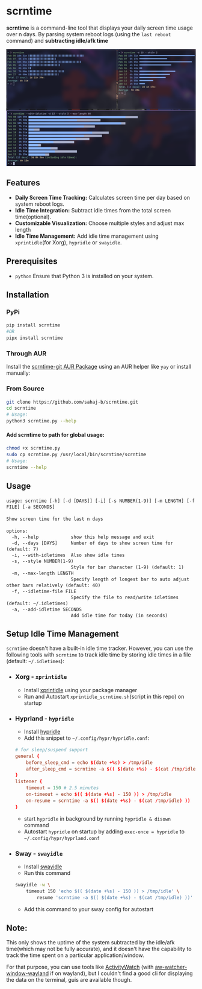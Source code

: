 # scrntime

**scrntime** is a command-line tool that displays your daily screen time usage over n days. By parsing system reboot logs (using the `last reboot` command) and **subtracting idle/afk time**

![screenshot](./screenshot.png)

## Features

- **Daily Screen Time Tracking:** Calculates screen time per day based on system reboot logs.
- **Idle Time Integration:** Subtract idle times from the total screen time(optional).
- **Customizable Visualization:** Choose multiple styles and adjust max length
- **Idle Time Management:** Add idle time management using `xprintidle`(for Xorg), `hypridle` or `swayidle`.

## Prerequisites
- `python` Ensure that Python 3 is installed on your system.

## Installation

### PyPi
```bash
pip install scrntime
#OR
pipx install scrntime
```

### Through AUR
Install the [scrntime-git AUR Package](https://aur.archlinux.org/packages/scrntime-git) using an AUR helper like `yay` or install manually:

### From Source
```bash
git clone https://github.com/sahaj-b/scrntime.git
cd scrntime
# Usage:
python3 scrntime.py --help
```

#### Add scrntime to path for global usage:
```bash
chmod +x scrntime.py
sudo cp scrntime.py /usr/local/bin/scrntime/scrntime
# Usage:
scrntime --help

```

## Usage
```
usage: scrntime [-h] [-d [DAYS]] [-i] [-s NUMBER(1-9)] [-m LENGTH] [-f FILE] [-a SECONDS]

Show screen time for the last n days

options:
  -h, --help            show this help message and exit
  -d, --days [DAYS]     Number of days to show screen time for (default: 7)
  -i, --with-idletimes  Also show idle times
  -s, --style NUMBER(1-9)
                        Style for bar character (1-9) (default: 1)
  -m, --max-length LENGTH
                        Specify length of longest bar to auto adjust other bars relatively (default: 40)
  -f, --idletime-file FILE
                        Specify the file to read/write idletimes (default: ~/.idletimes)
  -a, --add-idletime SECONDS
                        Add idle time for today (in seconds)
```

## Setup Idle Time Management
`scrntime` doesn't have a built-in idle time tracker. However, you can use the following tools with `scrntime` to track idle time by storing idle times in a file (default: `~/.idletimes`):
  - ### Xorg - `xprintidle`
    - Install [xprintidle](https://github.com/g0hl1n/xprintidle) using your package manager 
    - Run and Autostart `xprintidle_scrntime.sh`(script in this repo) on startup 

  - ### Hyprland - `hypridle`
    - Install [hypridle](https://wiki.hyprland.org/Hypr-Ecosystem/hypridle/)
    - Add this snippet to `~/.config/hypr/hypridle.conf`:
    ```conf
    # for sleep/suspend support
    general {
        before_sleep_cmd = echo $(date +%s) > /tmp/idle
        after_sleep_cmd = scrntime -a $(( $(date +%s) - $(cat /tmp/idle) ))
    }
    listener {
        timeout = 150 # 2.5 minutes
        on-timeout = echo $(( $(date +%s) - 150 )) > /tmp/idle
        on-resume = scrntime -a $(( $(date +%s) - $(cat /tmp/idle) ))
    }
    ```
    - start `hypridle` in background by running `hypridle & disown` command
    - Autostart `hypridle` on startup by adding `exec-once = hypridle` to `~/.config/hypr/hyprland.conf`

  - ### Sway - `swayidle`
    - Install [swayidle](https://github.com/swaywm/swayidle)
    - Run this command
    ```bash
    swayidle -w \
        timeout 150 'echo $(( $(date +%s) - 150 )) > /tmp/idle' \
            resume 'scrntime -a $(( $(date +%s) - $(cat /tmp/idle) ))'
    ```
    - Add this command to your sway config for autostart

## Note:
This only shows the uptime of the system subtracted by the idle/afk time(which may not be fully accurate), and it doesn't have the capability to track the time spent on a particular application/window.

For that purpose, you can use tools like [ActivityWatch](https://activitywatch.net/) (with [aw-watcher-window-wayland](https://github.com/ActivityWatch/aw-watcher-window-wayland) if on wayland), but I couldn't find a good cli for displaying the data on the terminal, guis are available though.
